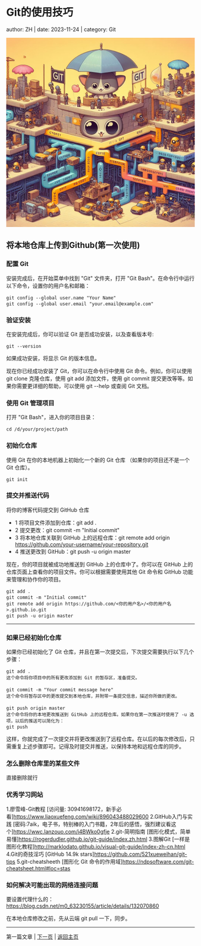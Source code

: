 
# Git的使用技巧

author: ZH  |  date: 2023-11-24   |   category: Git

![机器学习](../../img/git.jpg)

## 将本地仓库上传到Github(第一次使用)

### 配置 Git

安装完成后，在开始菜单中找到 "Git" 文件夹，打开 "Git Bash"。在命令行中运行以下命令，设置你的用户名和邮箱：

```Git
git config --global user.name "Your Name"
git config --global user.email "your.email@example.com"
```

### 验证安装

在安装完成后，你可以验证 Git 是否成功安装，以及查看版本号:

```git
git --version
```

如果成功安装，将显示 Git 的版本信息。

现在你已经成功安装了 Git，你可以在命令行中使用 Git 命令。例如，你可以使用 git clone 克隆仓库，使用 git add 添加文件，使用 git commit 提交更改等等。如果你需要更详细的帮助，可以使用 git --help 或查阅 Git 文档。

### 使用 Git 管理项目

打开 "Git Bash"，进入你的项目目录：

```git
cd /d/your/project/path
```

### 初始化仓库

使用 Git 在你的本地机器上初始化一个新的 Git 仓库 （如果你的项目还不是一个 Git 仓库）。

```git
git init
```

### 提交并推送代码

将你的博客代码提交到 GitHub 仓库

* 1 将项目文件添加到仓库：git add .
* 2 提交更改：git commit -m "Initial commit"
* 3 将本地仓库关联到 GitHub 上的远程仓库：git remote add origin <https://github.com/your-username/your-repository.git>
* 4 推送更改到 GitHub：git push -u origin master

现在，你的项目就被成功地推送到 GitHub 上的仓库中了。你可以在 GitHub 上的仓库页面上查看你的项目文件。你可以根据需要使用其他 Git 命令和 GitHub 功能来管理和协作你的项目。

```git
git add .
git commit -m "Initial commit"
git remote add origin https://github.com/<你的用户名>/<你的用户名>.github.io.git
git push -u origin master
```

---

### 如果已经初始化仓库

如果你已经初始化了 Git 仓库，并且在第一次提交后，下次提交需要执行以下几个步骤：

```git
git add .
这个命令将你项目中的所有更改添加到 Git 的暂存区，准备提交。

git commit -m "Your commit message here"
这个命令将暂存区中的更改提交到本地仓库，并附带一条提交信息，描述你所做的更改。

git push origin master
这个命令将你的本地更改推送到 GitHub 上的远程仓库。如果你在第一次推送时使用了 -u 选项，以后的推送可以简化为：
git push
```

这样，你就完成了一次提交并将更改推送到了远程仓库。在以后的每次修改后，只需重复上述步骤即可。记得及时提交并推送，以保持本地和远程仓库的同步。

### 怎么删除仓库里的某些文件

直接删除就行

### 优秀学习网站

1.廖雪峰-Git教程      [访问量: 30941698172，新手必看]<https://www.liaoxuefeng.com/wiki/896043488029600>
2.GitHub入门与实践 [密码:7aik，电子书，特别棒的入门书籍，2年后的感悟，强烈建议看这个]<https://wwc.lanzouo.com/i4BWko0gfje>
2.git-简明指南           [图形化模式，简单易懂]<https://rogerdudler.github.io/git-guide/index.zh.html>
3.图解Git                   [一样是图形化教程]<http://marklodato.github.io/visual-git-guide/index-zh-cn.html>
4.Git的奇技淫巧        [GitHub 14.9k stars]<https://github.com/521xueweihan/git-tips>
5.git-cheatsheeth      [图形化 Git 命令的作用域]<https://ndpsoftware.com/git-cheatsheet.html#loc=stas>

### 如何解决可能出现的网络连接问题

要设置代理什么的： <https://blog.csdn.net/m0_63230155/article/details/132070860>

在本地仓库修改之前，先从云端 git pull 一下，同步。

---

第一篇文章 | [下一页](../Markdown/Markdown用法（一）.html) | [返回主页](../../index.html)
